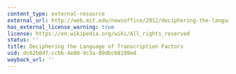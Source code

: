 ```yaml
---
content_type: external-resource
external_url: http://web.mit.edu/newsoffice/2012/deciphering-the-language-of-transcription-factors-0910.html
has_external_license_warning: true
license: https://en.wikipedia.org/wiki/All_rights_reserved
status: ''
title: Deciphering the Language of Transcription Factors
uid: dc62b0d7-ccbb-4e80-9c3a-09dbc68199ed
wayback_url: ''
---
```


